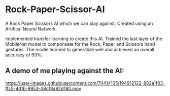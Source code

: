 # Rock-Paper-Scissor-AI

A Rock Paper Scissors AI which we can play against. Created using an Artifical Neural Network.

Implemented transfer learning to create this AI. Trained the last layer of the MobileNet model to componsate for the Rock, Paper and Scissors hand gestures. The model learned to generalize well and achieved an overall accuracy of 99%. 

<h2>A demo of me playing against the AI:</h2>

https://user-images.githubusercontent.com/74414105/194912122-882a1f83-ffc5-4d1b-9953-38c19a92d180.mov

